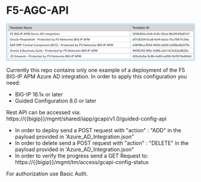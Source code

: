 # F5-AGC-API

![Templates](https://github.com/dfs5/F5-AGC-API/blob/main/Templates.png)

Currently this repo contains only one example of a deployment of the F5 BIG-IP APM Azure AD integration.
In order to apply this configuration you need:

- BIG-IP                16.1x or later
- Guided Configuration  8.0 or later

Rest API can be accessed via: https://{{bigip}}/mgmt/shared/iapp/gcapi/v1.0/guided-config-api

- In order to deploy send a POST request with "action" : "ADD" in the payload provided in 'Azure_AD_Integration.json"
- In order to delete send a POST request with "action" : "DELETE" in the payload provided in 'Azure_AD_Integration.json"
- In order to verify the progress send a GET Request to: https://{{bigip}}/mgmt/tm/access/gcapi-config-status

For authorization use Basic Auth. 

